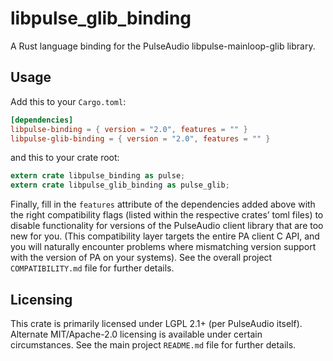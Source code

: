 libpulse_glib_binding
=====================

A Rust language binding for the PulseAudio libpulse-mainloop-glib library.

## Usage

Add this to your `Cargo.toml`:

```toml
[dependencies]
libpulse-binding = { version = "2.0", features = "" }
libpulse-glib-binding = { version = "2.0", features = "" }
```

and this to your crate root:

```rust
extern crate libpulse_binding as pulse;
extern crate libpulse_glib_binding as pulse_glib;
```

Finally, fill in the `features` attribute of the dependencies added above with the right
compatibility flags (listed within the respective crates’ toml files) to disable functionality for
versions of the PulseAudio client library that are too new for you. (This compatibility layer
targets the entire PA client C API, and you will naturally encounter problems where mismatching
version support with the version of PA on your systems). See the overall project `COMPATIBILITY.md`
file for further details.

## Licensing

This crate is primarily licensed under LGPL 2.1+ (per PulseAudio itself). Alternate MIT/Apache-2.0
licensing is available under certain circumstances. See the main project `README.md` file for
further details.
